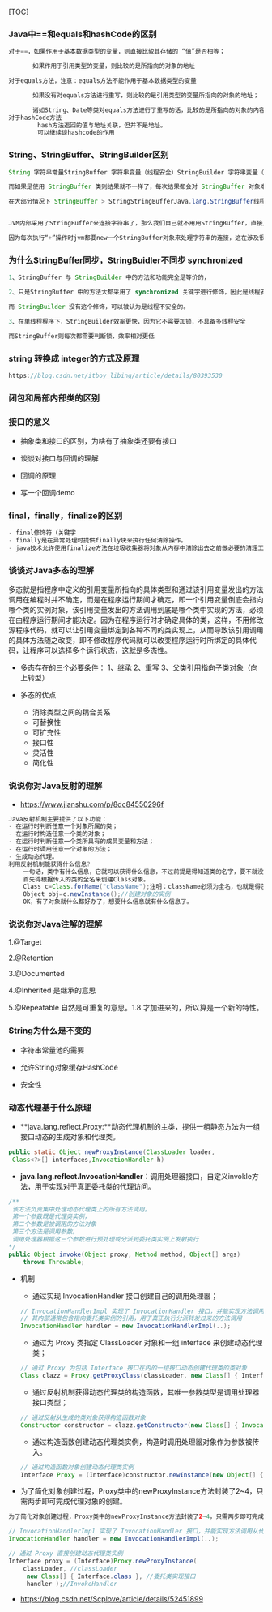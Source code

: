 [TOC]

### Java中==和equals和hashCode的区别

```java
对于==，如果作用于基本数据类型的变量，则直接比较其存储的 “值”是否相等；

　　　　如果作用于引用类型的变量，则比较的是所指向的对象的地址

对于equals方法，注意：equals方法不能作用于基本数据类型的变量

　　　　如果没有对equals方法进行重写，则比较的是引用类型的变量所指向的对象的地址；

　　　　诸如String、Date等类对equals方法进行了重写的话，比较的是所指向的对象的内容。
对于hashCode方法
		hash方法返回的值与地址关联，但并不是地址。
		可以继续谈hashcode的作用
```



### String、StringBuffer、StringBuilder区别

```java
String 字符串常量StringBuffer 字符串变量（线程安全）StringBuilder 字符串变量（非线程安全） 简要的说， String 类型和 StringBuffer 类型的主要性能区别其实在于 String 是不可变的对象, 因此在每次对 String 类型进行改变的时候其实都等同于生成了一个新的 String 对象，然后将指针指向新的 String 对象，所以经常改变内容的字符串最好不要用 String ，因为每次生成对象都会对系统性能产生影响，特别当内存中无引用对象多了以后， JVM 的 GC 就会开始工作，那速度是一定会相当慢的。

而如果是使用 StringBuffer 类则结果就不一样了，每次结果都会对 StringBuffer 对象本身进行操作，而不是生成新的对象，再改变对象引用。所以在一般情况下我们推荐使用 StringBuffer ，特别是字符串对象经常改变的情况下。而在某些特别情况下， String 对象的字符串拼接其实是被 JVM 解释成了 StringBuffer 对象的拼接，所以这些时候 String 对象的速度并不会比 StringBuffer 对象慢，而特别是以下的字符串对象生成中， String 效率是远要比 StringBuffer 快的： String S1 = “This is only a” + “ simple” + “ test”; StringBuffer Sb = new StringBuilder(“This is only a”).append(“ simple”).append(“ test”); 你会很惊讶的发现，生成 String S1 对象的速度简直太快了，而这个时候 StringBuffer 居然速度上根本一点都不占优势。其实这是 JVM 的一个把戏，在 JVM 眼里，这个 String S1 = “This is only a” + “ simple” + “test”; 其实就是： String S1 = “This is only a simple test”; 所以当然不需要太多的时间了。但大家这里要注意的是，如果你的字符串是来自另外的 String 对象的话，速度就没那么快了，譬如：String S2 = “This is only a”;String S3 = “ simple”;String S4 = “ test”;String S1 = S2 +S3 + S4;这时候 JVM 会规规矩矩的按照原来的方式去做

在大部分情况下 StringBuffer > StringStringBufferJava.lang.StringBuffer线程安全的可变字符序列。一个类似于 String 的字符串缓冲区，但不能修改。虽然在任意时间点上它都包含某种特定的字符序列，但通过某些方法调用可以改变该序列的长度和内容。可将字符串缓冲区安全地用于多个线程。可以在必要时对这些方法进行同步，因此任意特定实例上的所有操作就好像是以串行顺序发生的，该顺序与所涉及的每个线程进行的方法调用顺序一致。StringBuffer 上的主要操作是 append 和 insert 方法，可重载这些方法，以接受任意类型的数据。每个方法都能有效地将给定的数据转换成字符串，然后将该字符串的字符追加或插入到字符串缓冲区中。append 方法始终将这些字符添加到缓冲区的末端；而 insert 方法则在指定的点添加字符。例如，如果 z 引用一个当前内容是“start”的字符串缓冲区对象，则此方法调用 z.append("le") 会使字符串缓冲区包含“startle”，而 z.insert(4, "le") 将更改字符串缓冲区，使之包含“starlet”。在大部分情况下 StringBuilder > StringBuffer


JVM内部采用了StringBuffer来连接字符串了，那么我们自己就不用用StringBuffer，直接用”+“就行了吧！“。是么？当然不是了。俗话说”存在既有它的理由”，让我们继续看后面的循环对应的字节码。

因为每次执行“+”操作时jvm都要new一个StringBuffer对象来处理字符串的连接，这在涉及很多的字符串连接操作时开销会很大。所以短的字符串连接可以用+++++++++++
```



### 为什么StringBuffer同步，StringBuidler不同步 synchronized

```java
1、StringBuffer 与 StringBuilder 中的方法和功能完全是等价的，

2、只是StringBuffer 中的方法大都采用了 synchronized 关键字进行修饰，因此是线程安全的，

而 StringBuilder 没有这个修饰，可以被认为是线程不安全的。 

3、在单线程程序下，StringBuilder效率更快，因为它不需要加锁，不具备多线程安全

而StringBuffer则每次都需要判断锁，效率相对更低
```



### string 转换成 integer的方式及原理

```java
https://blog.csdn.net/itboy_libing/article/details/80393530
```



### 闭包和局部内部类的区别



### 接口的意义

- 抽象类和接口的区别，为啥有了抽象类还要有接口

- 谈谈对接口与回调的理解

- 回调的原理

- 写一个回调demo



### final，finally，finalize的区别

```java
- final修饰符（关键字
- finally是在异常处理时提供finally块来执行任何清除操作。
- java技术允许使用finalize方法在垃圾收集器将对象从内存中清除出去之前做必要的清理工作。这个方法是由垃圾收集器在确定这个对象没有被引用时对这个对象调用的
```



### 谈谈对Java多态的理解

多态就是指程序中定义的引用变量所指向的具体类型和通过该引用变量发出的方法调用在编程时并不确定，而是在程序运行期间才确定，即一个引用变量倒底会指向哪个类的实例对象，该引用变量发出的方法调用到底是哪个类中实现的方法，必须在由程序运行期间才能决定。因为在程序运行时才确定具体的类，这样，不用修改源程序代码，就可以让引用变量绑定到各种不同的类实现上，从而导致该引用调用的具体方法随之改变，即不修改程序代码就可以改变程序运行时所绑定的具体代码，让程序可以选择多个运行状态，这就是多态性。

- 多态存在的三个必要条件：
  1、继承
  2、重写
  3、父类引用指向子类对象（向上转型）

- 多态的优点
  - 消除类型之间的耦合关系
  - 可替换性
  - 可扩充性
  - 接口性
  - 灵活性
  - 简化性



### 说说你对Java反射的理解

- https://www.jianshu.com/p/8dc84550296f

```java
Java反射机制主要提供了以下功能： 
- 在运行时判断任意一个对象所属的类；
- 在运行时构造任意一个类的对象；
- 在运行时判断任意一个类所具有的成员变量和方法；
- 在运行时调用任意一个对象的方法；
- 生成动态代理。
利用反射机制能获得什么信息?
    一句话，类中有什么信息，它就可以获得什么信息，不过前提是得知道类的名字，要不就没有后文了
    首先得根据传入的类的全名来创建Class对象。
    Class c=Class.forName("className");注明：className必须为全名，也就是得包含包名，比如，cn.netjava.pojo.UserInfo;
    Object obj=c.newInstance();//创建对象的实例
    OK，有了对象就什么都好办了，想要什么信息就有什么信息了。  
```



### 说说你对Java注解的理解

1.@Target

2.@Retention

3.@Documented

4.@Inherited 是继承的意思

5.@Repeatable 自然是可重复的意思。1.8 才加进来的，所以算是一个新的特性。



### String为什么是不变的

- 字符串常量池的需要
- 允许String对象缓存HashCode

- 安全性



### 动态代理基于什么原理

- **java.lang.reflect.Proxy:**动态代理机制的主类，提供一组静态方法为一组接口动态的生成对象和代理类。

```java
public static Object newProxyInstance(ClassLoader loader,
 Class<?>[] interfaces,InvocationHandler h)
```

- **java.lang.reflect.InvocationHandler**：调用处理器接口，自定义invokle方法，用于实现对于真正委托类的代理访问。

```java
/**
 该方法负责集中处理动态代理类上的所有方法调用。
 第一个参数既是代理类实例，
 第二个参数是被调用的方法对象
 第三个方法是调用参数。
 调用处理器根据这三个参数进行预处理或分派到委托类实例上发射执行
*/
public Object invoke(Object proxy, Method method, Object[] args)
    throws Throwable;
```

- 机制

  - 通过实现 InvocationHandler 接口创建自己的调用处理器；

  ```java
  // InvocationHandlerImpl 实现了 InvocationHandler 接口，并能实现方法调用从代理类到委托类的分派转发
  // 其内部通常包含指向委托类实例的引用，用于真正执行分派转发过来的方法调用
  InvocationHandler handler = new InvocationHandlerImpl(..);
  ```

  - 通过为 Proxy 类指定 ClassLoader 对象和一组 interface 来创建动态代理类；

  ```java
  // 通过 Proxy 为包括 Interface 接口在内的一组接口动态创建代理类的类对象
  Class clazz = Proxy.getProxyClass(classLoader, new Class[] { Interface.class, ... }); 
  ```

  - 通过反射机制获得动态代理类的构造函数，其唯一参数类型是调用处理器接口类型；
  ```java
  // 通过反射从生成的类对象获得构造函数对象
  Constructor constructor = clazz.getConstructor(new Class[] { InvocationHandler.class });
  ```

  - 通过构造函数创建动态代理类实例，构造时调用处理器对象作为参数被传入。
  ```java
  // 通过构造函数对象创建动态代理类实例
  Interface Proxy = (Interface)constructor.newInstance(new Object[] { handler });
  ```


- 为了简化对象创建过程，Proxy类中的newProxyInstance方法封装了2~4，只需两步即可完成代理对象的创建。

```java
为了简化对象创建过程，Proxy类中的newProxyInstance方法封装了2~4，只需两步即可完成代理对象的创建。

// InvocationHandlerImpl 实现了 InvocationHandler 接口，并能实现方法调用从代理类到委托类的分派转发
InvocationHandler handler = new InvocationHandlerImpl(..); 

// 通过 Proxy 直接创建动态代理类实例
Interface proxy = (Interface)Proxy.newProxyInstance( 
    classLoader, //classLoader
     new Class[] { Interface.class }, //委托类实现接口
     handler );//InvokeHandler
```



- https://blog.csdn.net/Scplove/article/details/52451899

